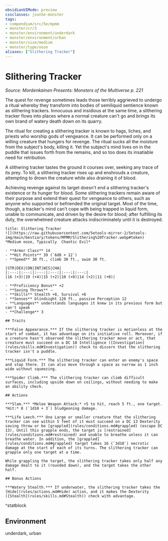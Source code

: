 ```yaml
---
obsidianUIMode: preview
cssclasses: json5e-monster
tags:
- compendium/src/5e/mpmm
- monster/cr/3
- monster/environment/underdark
- monster/environment/urban
- monster/size/medium
- monster/type/ooze
aliases: ["Slithering Tracker"]
---
```

# Slithering Tracker
*Source: Mordenkainen Presents: Monsters of the Multiverse p. 221*  

The quest for revenge sometimes leads those terribly aggrieved to undergo a ritual whereby they transform into bodies of semiliquid sentience known as slithering trackers. Innocuous and insidious at the same time, a slithering tracker flows into places where a normal creature can't go and brings its own brand of watery death down on its quarry.

The ritual for creating a slithering tracker is known to hags, liches, and priests who worship gods of vengeance. It can be performed only on a willing creature that hungers for revenge. The ritual sucks all the moisture from the subject's body, killing it. Yet the subject's mind lives on in the puddle that issues forth from the remains, and so too does its insatiable need for retribution.

A slithering tracker tastes the ground it courses over, seeking any trace of its prey. To kill, a slithering tracker rises up and enshrouds a creature, attempting to drown the creature while also draining it of blood.

Achieving revenge against its target doesn't end a slithering tracker's existence or its hunger for blood. Some slithering trackers remain aware of their purpose and extend their quest for vengeance to others, such as anyone who supported or befriended the original target. Most of the time, though, a tracker's mind can't cope with being trapped in liquid form, unable to communicate, and driven by the desire for blood; after fulfilling its duty, the overwhelmed creature attacks indiscriminately until it is destroyed.

```ad-statblock
title: Slithering Tracker
![](https://raw.githubusercontent.com/5etools-mirror-2/5etools-img/main/bestiary/tokens/MPMM/Slithering%20Tracker.webp#token)
*Medium ooze, Typically  Chaotic Evil*

- **Armor Class** 14 
- **Hit Points** 39 (`6d8 + 12`)
- **Speed** 30 ft., climb 30 ft., swim 30 ft.

|STR|DEX|CON|INT|WIS|CHA|
|:---:|:---:|:---:|:---:|:---:|:---:|
|16 (+3)|19 (+4)|15 (+2)|10 (+0)|14 (+2)|11 (+0)|

- **Proficiency Bonus** +2
- **Saving Throws** ⏤
- **Skills** Stealth +8, Survival +6
- **Senses** blindsight 120 ft., passive Perception 12
- **Languages** understands languages it knew in its previous form but can't speak
- **Challenge** 3

## Traits

***False Appearance.*** If the slithering tracker is motionless at the start of combat, it has advantage on its initiative roll. Moreover, if a creature hasn't observed the slithering tracker move or act, that creature must succeed on a DC 18 Intelligence ([Investigation](rules/skills.md#Investigation)) check to discern that the slithering tracker isn't a puddle.

***Liquid Form.*** The slithering tracker can enter an enemy's space and stop there. It can also move through a space as narrow as 1 inch wide without squeezing.

***Spider Climb.*** The slithering tracker can climb difficult surfaces, including upside down on ceilings, without needing to make an ability check.

## Actions

***Slam.*** *Melee Weapon Attack:* +5 to hit, reach 5 ft., one target. *Hit:* 8 (`1d10 + 3`) bludgeoning damage.

***Life Leech.*** One Large or smaller creature that the slithering tracker can see within 5 feet of it must succeed on a DC 13 Dexterity saving throw or be [grappled](rules/conditions.md#grappled) (escape DC 13). Until this grapple ends, the target is [restrained](rules/conditions.md#restrained) and unable to breathe unless it can breathe water. In addition, the [grappled](rules/conditions.md#grappled) target takes 16 (`3d10`) necrotic damage at the start of each of its turns. The slithering tracker can grapple only one target at a time.

While grappling the target, the slithering tracker takes only half any damage dealt to it (rounded down), and the target takes the other half.

## Bonus Actions

***Watery Stealth.*** If underwater, the slithering tracker takes the [Hide](rules/actions.md#Hide) action, and it makes the Dexterity ([Stealth](rules/skills.md#Stealth)) check with advantage.
```
^statblock

## Environment

underdark, urban